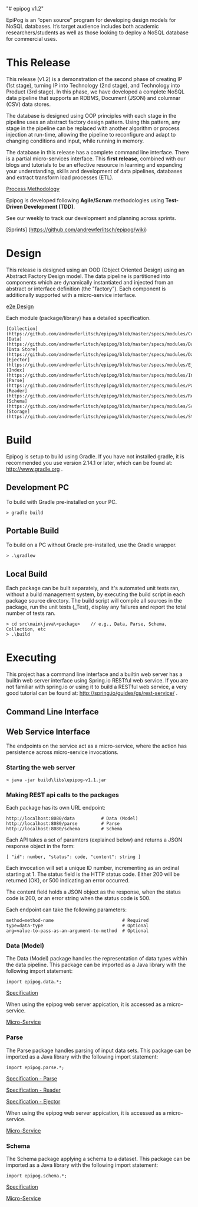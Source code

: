 "# epipog v1.2" 

EpiPog is an “open source” program for developing design models for NoSQL databases. It’s target audience includes both academic 
researchers/students as well as those looking to deploy a NoSQL database for commercial uses.

# This Release

This release (v1.2) is a demonstration of the second phase of creating IP (1st stage), turning IP into Technology (2nd stage), and
Technology into Product (3rd stage). In this phase, we have developed a complete NoSQL data pipeline that supports an RDBMS, Document (JSON) and
columnar (CSV) data stores.

The database is designed using OOP principles with each stage in the pipeline uses an abstract factory design pattern. Using this pattern, any
stage in the pipeline can be replaced with another algorithm or process injection at run-time, allowing the pipeline to reconfigure and adapt to
changing conditions and input, while running in memory.

The database in this release has a complete command line interface. There is a partial micro-services interface. This **first release**, combined
with our blogs and tutorials to be an effective resource in learning and expanding your understanding, skills and development of data pipelines,
databases and extract transform load processes (ETL).

[Process Methodology](https://github.com/andrewferlitsch/epipog/blob/master/sprints/Methodology.pptx)

Epipog is developed following **Agile/Scrum** methodologies using **Test-Driven Development (TDD)**.

See our weekly to track our development and planning across sprints.

[Sprints] (https://github.com/andrewferlitsch/epipog/wiki)

# Design

This release is designed using an OOD (Object Oriented Design) using an Abstract Factory Design model. The data pipeline is partitioned into
components which are dynamically instantiated and injected from an abstract or interface definition (the "factory"). Each
component is additionally supported with a micro-service interface.

[ e2e Design](https://github.com/andrewferlitsch/epipog/blob/master/specs/stages/Data%20Pipeline.pptx)

Each module (package/library) has a detailed specification.

	[Collection](https://github.com/andrewferlitsch/epipog/blob/master/specs/modules/Collection.docx)
	[Data](https://github.com/andrewferlitsch/epipog/blob/master/specs/modules/Data.docx)
	[Data Store](https://github.com/andrewferlitsch/epipog/blob/master/specs/modules/DataStore.docx)
	[Ejector](https://github.com/andrewferlitsch/epipog/blob/master/specs/modules/Ejector.docx)
	[Index](https://github.com/andrewferlitsch/epipog/blob/master/specs/modules/Index.docx)
	[Parse](https://github.com/andrewferlitsch/epipog/blob/master/specs/modules/Parse.docx)
	[Reader](https://github.com/andrewferlitsch/epipog/blob/master/specs/modules/Reader.docx)
	[Schema](https://github.com/andrewferlitsch/epipog/blob/master/specs/modules/Schema.docx)
	[Storage](https://github.com/andrewferlitsch/epipog/blob/master/specs/modules/Storage.docx)

# Build

Epipog is setup to build using Gradle. If you have not installed gradle, it is recommended
you use version 2.14.1 or later, which can be found at: http://www.gradle.org .

## Development PC

To build with Gradle pre-installed on your PC.

	> gradle build 
	
## Portable Build

To build on a PC without Gradle pre-installed, use the Gradle wrapper.

	> .\gradlew
	
## Local Build

Each package can be built separately, and it's automated unit tests ran, without a build management system, by
executing the build script in each package source directory. The build script will compile all sources in
the package, run the unit tests (_Test<N>), display any failures and report the total number of tests ran.

	> cd src\main\java\<package>	// e.g., Data, Parse, Schema, Collection, etc
	> .\build
	
# Executing

This project has a command line interface and a builtin web server has a builtin web server interface using Spring.io RESTful web service. If you are not
familiar with spring.io or using it to build a RESTful web service, a very good tutorial can be found
at: http://spring.io/guides/gs/rest-service/ .

## Command Line Interface

## Web Service Interface

The endpoints on the service act as a micro-service, where the action has persistence across micro-service invocations.

### Starting the web server

	> java -jar build\libs\epipog-v1.1.jar
	
### Making REST api calls to the packages

Each package has its own URL endpoint:

	http://localhost:8080/data			# Data (Model)
	http://localhost:8080/parse			# Parse
	http://localhost:8080/schema		# Schema
	
Each API takes a set of paramters (explained below) and returns a JSON response object in
the form:

	[ "id": number, "status": code, "content": string ]
	
Each invocation will set a unique ID number, incrementing as an ordinal starting at 1. The
status field is the HTTP status code. Either 200 will be returned (OK), or 500 indicating an
error occurred.

The content field holds a JSON object as the response, when the status code is 200, or an
error string when the status code is 500.

Each endpoint can take the following parameters:
	
	method=method-name							# Required
	type=data-type								# Optional
	arg=value-to-pass-as-an-argument-to-method	# Optional

### Data (Model)

The Data (Model) package handles the representation of data types within the data pipeline. This package can be imported
as a Java library with the following import statement:

	import epipog.data.*;
	
[Specification](https://github.com/andrewferlitsch/epipog/blob/master/specs/modules/Data.docx)
	
When using the epipog web server appication, it is accessed as a micro-service.

[Micro-Service](https://github.com/andrewferlitsch/epipog/blob/master/src/main/java/webserver/README.data.md)


### Parse

The Parse package handles parsing of input data sets. This package can be imported as a Java library with the following
import statement:

	import epipog.parse.*;
	
[Specification - Parse](https://github.com/andrewferlitsch/epipog/blob/master/specs/modules/Parse.docx)
	
[Specification - Reader](https://github.com/andrewferlitsch/epipog/blob/master/specs/modules/Reader.docx)
	
[Specification - Ejector](https://github.com/andrewferlitsch/epipog/blob/master/specs/modules/Ejector.docx)
	
When using the epipog web server appication, it is accessed as a micro-service.

[Micro-Service](https://github.com/andrewferlitsch/epipog/blob/master/src/main/java/webserver/README.parse.md)


### Schema

The Schema package applying a schema to a dataset. This package can be imported as a Java library with the following
import statement:

	import epipog.schema.*;
	
[Specification](https://github.com/andrewferlitsch/epipog/blob/master/specs/modules/Schema.docx)

[Micro-Service](https://github.com/andrewferlitsch/epipog/blob/master/src/main/java/webserver/README.schema.md)